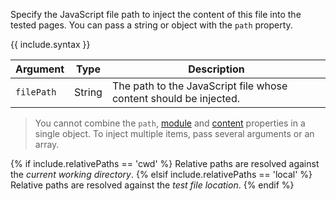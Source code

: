 Specify the JavaScript file path to inject the content of this file into the tested pages. You can pass a string or object with the `path` property.

{{ include.syntax }}

Argument   | Type   | Description
---------- | ------ | ---------------------------------------------------------------------------
`filePath` | String | The path to the JavaScript file whose content should be injected.

> You cannot combine the `path`, [module](#inject-a-module) and [content](#inject-script-code) properties in a single object. To inject multiple items, pass several arguments or an array.

{% if include.relativePaths == 'cwd' %}
Relative paths are resolved against the *current working directory*.
{% elsif include.relativePaths == 'local' %}
Relative paths are resolved against the *test file location*.
{% endif %}